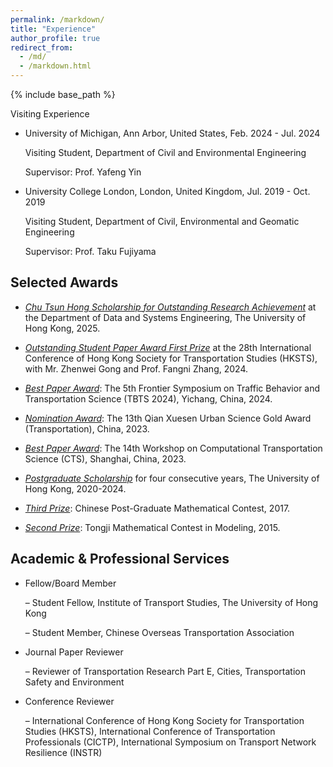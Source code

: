 ```yaml
---
permalink: /markdown/
title: "Experience"
author_profile: true
redirect_from: 
  - /md/
  - /markdown.html
---
```

{% include base_path %}

Visiting Experience

* University of Michigan, Ann Arbor, United States, Feb. 2024 - Jul. 2024

  Visiting Student, Department of Civil and Environmental Engineering

  Supervisor: Prof. Yafeng Yin

* University College London, London, United Kingdom, Jul. 2019 - Oct. 2019

  Visiting Student, Department of Civil, Environmental and Geomatic Engineering

  Supervisor: Prof. Taku Fujiyama


## Selected Awards

* *<u>Chu Tsun Hong Scholarship for Outstanding Research Achievement</u>* at the Department of Data and Systems Engineering, The University of Hong Kong, 2025.

* *<u>Outstanding Student Paper Award First Prize</u>* at the 28th International Conference of Hong Kong Society for Transportation Studies (HKSTS), with Mr. Zhenwei Gong and Prof. Fangni Zhang, 2024.

* *<u>Best Paper Award</u>*: The 5th Frontier Symposium on Traffic Behavior and Transportation Science (TBTS 2024), Yichang, China, 2024.

* *<u>Nomination Award</u>*: The 13th Qian Xuesen Urban Science Gold Award (Transportation), China, 2023.

* *<u>Best Paper Award</u>*: The 14th Workshop on Computational Transportation Science (CTS), Shanghai, China, 2023.

* *<u>Postgraduate Scholarship</u>* for four consecutive years, The University of Hong Kong, 2020-2024. 

* *<u>Third Prize</u>*: Chinese Post-Graduate Mathematical Contest, 2017. 

* *<u>Second Prize</u>*: Tongji Mathematical Contest in Modeling, 2015. 

## Academic & Professional Services

* Fellow/Board Member
  
  – Student Fellow, Institute of Transport Studies, The University of Hong Kong

  – Student Member, Chinese Overseas Transportation Association

* Journal Paper Reviewer

  – Reviewer of Transportation Research Part E, Cities, Transportation Safety and Environment

* Conference Reviewer

  – International Conference of Hong Kong Society for Transportation Studies (HKSTS), International Conference of Transportation Professionals (CICTP), International Symposium on Transport Network Resilience (INSTR)
